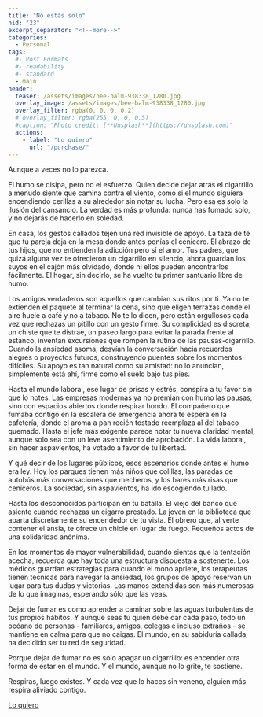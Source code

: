 ```yaml
---
title: "No estás solo"
nid: "23"
excerpt_separator: "<!--more-->"
categories:
  - Personal
tags:
  #- Post Formats
  #- readability
  #- standard
  - main
header:
  teaser: /assets/images/bee-balm-938338_1280.jpg
  overlay_image: /assets/images/bee-balm-938338_1280.jpg
  overlay_filter: rgba(0, 0, 0, 0.2)
  # overlay_filter: rgba(255, 0, 0, 0.5)
  #caption: "Photo credit: [**Unsplash**](https://unsplash.com)"
  actions:
    - label: "Lo quiero"
      url: "/purchase/"
---
```


Aunque a veces no lo parezca.

<!--more-->

El humo se disipa, pero no el esfuerzo. Quien decide dejar atrás el cigarrillo a menudo siente que camina contra el viento, como si el mundo siguiera encendiendo cerillas a su alrededor sin notar su lucha. Pero esa es solo la ilusión del cansancio. La verdad es más profunda: nunca has fumado solo, y no dejarás de hacerlo en soledad.

En casa, los gestos callados tejen una red invisible de apoyo. La taza de té que tu pareja deja en la mesa donde antes ponías el cenicero. El abrazo de tus hijos, que no entienden la adicción pero sí el amor. Tus padres, que quizá alguna vez te ofrecieron un cigarrillo en silencio, ahora guardan los suyos en el cajón más olvidado, donde ni ellos pueden encontrarlos fácilmente. El hogar, sin decirlo, se ha vuelto tu primer santuario libre de humo.

Los amigos verdaderos son aquellos que cambian sus ritos por ti. Ya no te extienden el paquete al terminar la cena, sino que eligen terrazas donde el aire huele a café y no a tabaco. No te lo dicen, pero están orgullosos cada vez que rechazas un pitillo con un gesto firme. Su complicidad es discreta, un chiste que te distrae, un paseo largo para evitar la parada frente al estanco, inventan excursiones que rompen la rutina de las pausas-cigarrillo. Cuando la ansiedad asoma, desvían la conversación hacia recuerdos alegres o proyectos futuros, construyendo puentes sobre los momentos difíciles. Su apoyo es tan natural como su amistad: no lo anuncian, simplemente está ahí, firme como el suelo bajo tus pies.

Hasta el mundo laboral, ese lugar de prisas y estrés, conspira a tu favor sin que lo notes. Las empresas modernas ya no premian con humo las pausas, sino con espacios abiertos donde respirar hondo. El compañero que fumaba contigo en la escalera de emergencia ahora te espera en la cafetería, donde el aroma a pan recién tostado reemplaza al del tabaco quemado. Hasta el jefe más exigente parece notar tu nueva claridad mental, aunque solo sea con un leve asentimiento de aprobación. La vida laboral, sin hacer aspavientos, ha votado a favor de tu libertad.

Y qué decir de los lugares públicos, esos escenarios donde antes el humo era ley. Hoy los parques tienen más niños que colillas, las paradas de autobús más conversaciones que mecheros, y los bares más risas que ceniceros. La sociedad, sin aspavientos, ha ido escogiendo tu lado.

Hasta los desconocidos participan en tu batalla. El viejo del banco que asiente cuando rechazas un cigarro prestado. La joven en la biblioteca que aparta discretamente su encendedor de tu vista. El obrero que, al verte contener el ansia, te ofrece un chicle en lugar de fuego. Pequeños actos de una solidaridad anónima.

En los momentos de mayor vulnerabilidad, cuando sientas que la tentación acecha, recuerda que hay toda una estructura dispuesta a sostenerte. Los médicos guardan estrategias para cuando el mono apriete, los terapeutas tienen técnicas para navegar la ansiedad, los grupos de apoyo reservan un lugar para tus dudas y victorias. Las manos extendidas son más numerosas de lo que imaginas, esperando sólo que las veas.

Dejar de fumar es como aprender a caminar sobre las aguas turbulentas de tus propios hábitos. Y aunque seas tú quien debe dar cada paso, todo un océano de personas - familiares, amigos, colegas e incluso extraños - se mantiene en calma para que no caigas. El mundo, en su sabiduría callada, ha decidido ser tu red de seguridad.

Porque dejar de fumar no es solo apagar un cigarrillo: es encender otra forma de estar en el mundo. Y el mundo, aunque no lo grite, te sostiene.

Respiras, luego existes. Y cada vez que lo haces sin veneno, alguien más respira aliviado contigo.

[Lo quiero](../../purchase/)


